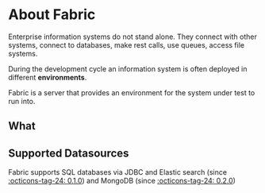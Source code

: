 # About Fabric

Enterprise information systems do not stand alone. They connect with other systems, connect to databases, make rest calls, use queues, access file systems. 

During the development cycle an information system is often deployed in different __environments__.  

Fabric is a server that provides an environment for the system under test to run into.

## What 

## Supported Datasources

Fabric supports SQL databases via JDBC and Elastic search (since [:octicons-tag-24: 0.1.0][release-0.1.0]) and MongoDB (since [:octicons-tag-24: 0.2.0][release-0.2.0])

[release-0.1.0]: https://github.com/storydoc-io/fabric/releases/tag/0.1.0
[release-0.2.0]: https://github.com/storydoc-io/fabric/releases/tag/0.2.0
